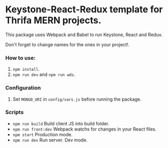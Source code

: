 # Keystone-React-Redux template for Thrifa MERN projects.

This package uses Webpack and Babel to run Keystone, React and Redux.

Don't forget to change names for the ones in your project!.

### How to use:
1. `npm install`.
2. `npm run dev` and `npm run wds`.

### Configuration
1. Set `MONGO_URI` in `config/vars.js` before running the package.

### Scripts

* `npm run build` Build client JS into build folder.
* `npm run front:dev` Webpack watchs for changes in your React files.
* `npm start` Production mode.
* `npm run dev` Run server. Dev mode.